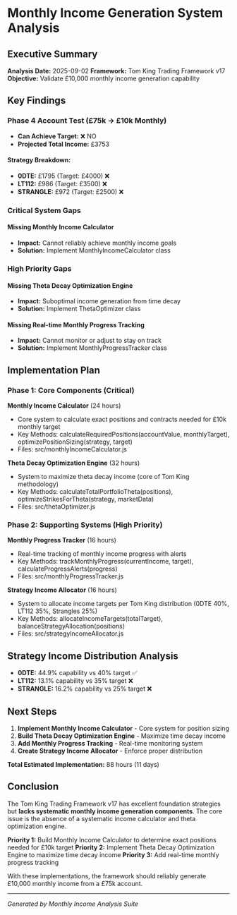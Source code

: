 # Monthly Income Generation System Analysis

## Executive Summary
**Analysis Date:** 2025-09-02
**Framework:** Tom King Trading Framework v17
**Objective:** Validate £10,000 monthly income generation capability

## Key Findings

### Phase 4 Account Test (£75k → £10k Monthly)
- **Can Achieve Target:** ❌ NO
- **Projected Total Income:** £3753

#### Strategy Breakdown:
- **0DTE:** £1795 (Target: £4000) ❌
- **LT112:** £986 (Target: £3500) ❌
- **STRANGLE:** £972 (Target: £2500) ❌

### Critical System Gaps
#### Missing Monthly Income Calculator
- **Impact:** Cannot reliably achieve monthly income goals  
- **Solution:** Implement MonthlyIncomeCalculator class

### High Priority Gaps
#### Missing Theta Decay Optimization Engine
- **Impact:** Suboptimal income generation from time decay
- **Solution:** Implement ThetaOptimizer class

#### Missing Real-time Monthly Progress Tracking
- **Impact:** Cannot monitor or adjust to stay on track
- **Solution:** Implement MonthlyProgressTracker class

## Implementation Plan

### Phase 1: Core Components (Critical)
**Monthly Income Calculator** (24 hours)
- Core system to calculate exact positions and contracts needed for £10k monthly target
- Key Methods: calculateRequiredPositions(accountValue, monthlyTarget), optimizePositionSizing(strategy, target)
- Files: src/monthlyIncomeCalculator.js

**Theta Decay Optimization Engine** (32 hours)
- System to maximize theta decay income (core of Tom King methodology)
- Key Methods: calculateTotalPortfolioTheta(positions), optimizeStrikesForTheta(strategy, marketData)
- Files: src/thetaOptimizer.js

### Phase 2: Supporting Systems (High Priority)  
**Monthly Progress Tracker** (16 hours)
- Real-time tracking of monthly income progress with alerts
- Key Methods: trackMonthlyProgress(currentIncome, target), calculateProgressAlerts(progress)
- Files: src/monthlyProgressTracker.js

**Strategy Income Allocator** (16 hours)
- System to allocate income targets per Tom King distribution (0DTE 40%, LT112 35%, Strangles 25%)
- Key Methods: allocateIncomeTargets(totalTarget), balanceStrategyAllocation(positions)
- Files: src/strategyIncomeAllocator.js

## Strategy Income Distribution Analysis
- **0DTE:** 44.9% capability vs 40% target ✅
- **LT112:** 13.1% capability vs 35% target ❌
- **STRANGLE:** 16.2% capability vs 25% target ❌

## Next Steps

1. **Implement Monthly Income Calculator** - Core system for position sizing
2. **Build Theta Decay Optimization Engine** - Maximize time decay income
3. **Add Monthly Progress Tracking** - Real-time monitoring system  
4. **Create Strategy Income Allocator** - Enforce proper distribution

**Total Estimated Implementation:** 88 hours (11 days)

## Conclusion

The Tom King Trading Framework v17 has excellent foundation strategies but **lacks systematic monthly income generation components**. The core issue is the absence of a systematic income calculator and theta optimization engine.

**Priority 1:** Build Monthly Income Calculator to determine exact positions needed for £10k target
**Priority 2:** Implement Theta Decay Optimization Engine to maximize time decay income
**Priority 3:** Add real-time monthly progress tracking

With these implementations, the framework should reliably generate £10,000 monthly income from a £75k account.

---
*Generated by Monthly Income Analysis Suite*
